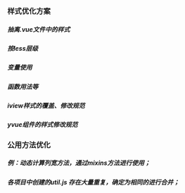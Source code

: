 ### 样式优化方案

##### 抽离.vue文件中的样式
##### 按less层级
##### 变量使用
##### 函数用法等
##### iview样式的覆盖、修改规范
##### yvue组件的样式修改规范


### 公用方法优化

##### 例：动态计算列宽方法，通过mixins方法进行使用；
##### 各项目中创建的util.js 存在大量重复，确定为相同的进行合并；